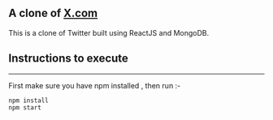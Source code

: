 ## A clone of [X.com](https://x.com/home)

This is a clone of Twitter built using ReactJS and MongoDB.

## Instructions to execute 

---

First make sure you have npm installed , then run :-
<br>
```Console
npm install
npm start
```
<br>
